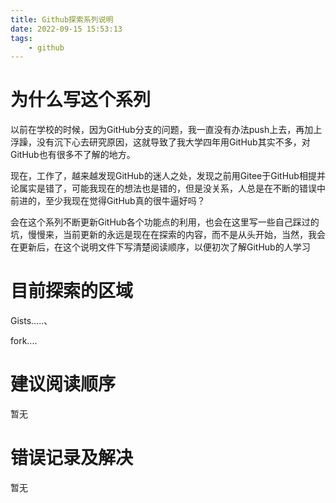 ```yaml
---
title: Github探索系列说明
date: 2022-09-15 15:53:13
tags:
	- github
---
```


# 为什么写这个系列

以前在学校的时候，因为GitHub分支的问题，我一直没有办法push上去，再加上浮躁，没有沉下心去研究原因，这就导致了我大学四年用GitHub其实不多，对GitHub也有很多不了解的地方。

现在，工作了，越来越发现GitHub的迷人之处，发现之前用Gitee于GitHub相提并论属实是错了，可能我现在的想法也是错的，但是没关系，人总是在不断的错误中前进的，至少我现在觉得GitHub真的很牛逼好吗？

会在这个系列不断更新GitHub各个功能点的利用，也会在这里写一些自己踩过的坑，慢慢来，当前更新的永远是现在在探索的内容，而不是从头开始，当然，我会在更新后，在这个说明文件下写清楚阅读顺序，以便初次了解GitHub的人学习

# 目前探索的区域

Gists.....、

fork....

# 建议阅读顺序

暂无

# 错误记录及解决

暂无
